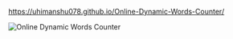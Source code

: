 https://uhimanshu078.github.io/Online-Dynamic-Words-Counter/

![Online Dynamic Words Counter](https://github.com/user-attachments/assets/8b2fefcf-4efa-480e-91b3-1cc42e9bfcb4)
